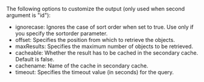 The following options to customize the output (only used when second argument is "id"):

- ignorecase: Ignores the case of sort order when set to true. Use only if you specify the sortorder parameter.
- offset: Specifies the position from which to retrieve the objects.
- maxResults: Specifies the maximum number of objects to be retrieved.
- cacheable: Whether the result has to be cached in the secondary cache. Default is false.
- cachename: Name of the cache in secondary cache.
- timeout: Specifies the timeout value (in seconds) for the query.
